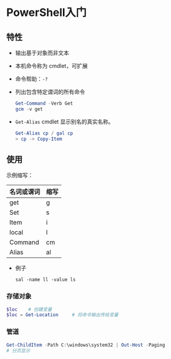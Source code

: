 <!-- 
title: 01-PowerShell入门
sort: 
--> 
# PowerShell入门

## 特性

- 输出基于对象而非文本

- 本机命令称为 cmdlet，可扩展

- 命令帮助：`-?`

- 列出包含特定谓词的所有命令

  ```powershell
  Get-Command -Verb Get
  gcm -v get
  ```

- `Get-Alias` cmdlet 显示别名的真实名称。

  ```powershell
  Get-Alias cp / gal cp
  > cp -> Copy-Item
  ```

  

## 使用

示例缩写：

| 名词或谓词 | 缩写 |
| :--------- | :--- |
| get        | g    |
| Set        | s    |
| Item       | i    |
| local      | l    |
| Command    | cm   |
| Alias      | al   |

- 例子

  ```
  sal -name ll -value ls
  ```


### 存储对象

```powershell
$loc	# 创建变量
$loc = Get-Location		# 将命令输出传给变量
```

### 管道

```powershell
Get-ChildItem -Path C:\windows\system32 | Out-Host -Paging
# 分页显示
```
